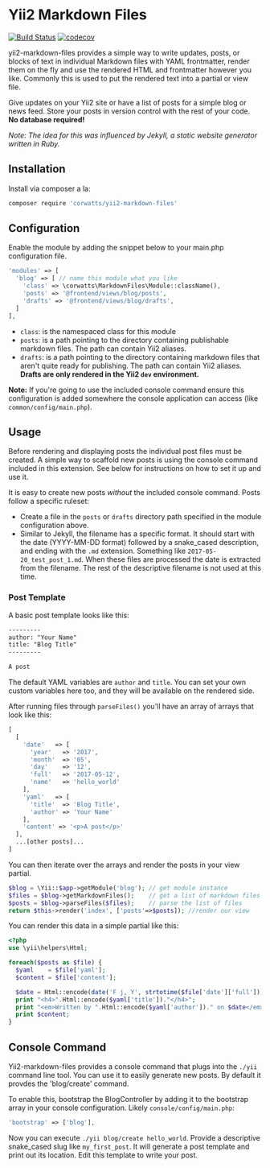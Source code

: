 # Yii2 Markdown Files

[![Build Status](https://travis-ci.org/CorWatts/yii2-markdown-files.svg?branch=master)](https://travis-ci.org/CorWatts/yii2-markdown-files)
[![codecov](https://codecov.io/gh/CorWatts/yii2-markdown-files/branch/master/graph/badge.svg)](https://codecov.io/gh/CorWatts/yii2-markdown-files)

yii2-markdown-files provides a simple way to write updates, posts, or blocks of text in individual Markdown files with YAML frontmatter, render them on the fly and use the rendered HTML and frontmatter however you like. Commonly this is used to put the rendered text into a partial or view file.

Give updates on your Yii2 site or have a list of posts for a simple blog or news feed. Store your posts in version control with the rest of your code. **No database required!**

_Note: The idea for this was influenced by Jekyll, a static website generator written in Ruby._

## Installation
Install via composer a la:  
```bash
composer require 'corwatts/yii2-markdown-files'
```

## Configuration
Enable the module by adding the snippet below to your main.php configuration file. 

```php
'modules' => [
  'blog' => [ // name this module what you like
    'class' => \corwatts\MarkdownFiles\Module::className(),
    'posts' => '@frontend/views/blog/posts',
    'drafts' => '@frontend/views/blog/drafts',
  ]
],
```
- `class`: is the namespaced class for this module  
- `posts`: is a path pointing to the directory containing publishable markdown files. The path can contain Yii2 aliases.  
- `drafts`: is a path pointing to the directory containing markdown files that aren't quite ready for publishing. The path can contain Yii2 aliases. **Drafts are only rendered in the Yii2 `dev` environment.**

**Note:** If you're going to use the included console command ensure this configuration is added somewhere the console application can access (like `common/config/main.php`).

## Usage
Before rendering and displaying posts the individual post files must be created. A simple way to scaffold new posts is using the console command included in this extension. See below for instructions on how to set it up and use it.

It is easy to create new posts _without_ the included console command. Posts follow a specific ruleset:  

- Create a file in the `posts` or `drafts` directory path specified in the module configuration above.  
-  Similar to Jekyll, the filename has a specific format. It should start with the date (YYYY-MM-DD format) followed by a snake_cased description, and ending with the `.md` extension. Something like `2017-05-20_test_post_1.md`. When these files are processed the date is extracted from the filename. The rest of the descriptive filename is not used at this time.

### Post Template
A basic post template looks like this:

```markdown
---------
author: "Your Name"
title: "Blog Title"
---------

A post
```

The default YAML variables are `author` and `title`. You can set your own custom variables here too, and they will be available on the rendered side.

After running files through `parseFiles()` you'll have an array of arrays that look like this:

```php
[
  [
    'date'   => [
      'year'   => '2017',
      'month'  => '05',
      'day'    => '12',
      'full'   => '2017-05-12',
      'name'   => 'hello_world'
    ],
    'yaml'   => [
      'title'  => 'Blog Title',
      'author' => 'Your Name'
    ],
    'content' => '<p>A post</p>'
  ],
  ...[other posts]...
]
```

You can then iterate over the arrays and render the posts in your view partial.

```php
$blog = \Yii::$app->getModule('blog'); // get module instance
$files = $blog->getMarkdownFiles();    // get a list of markdown files
$posts = $blog->parseFiles($files);    // parse the list of files
return $this->render('index', ['posts'=>$posts]); //render our view
```

You can render this data in a simple partial like this:

```php
<?php
use \yii\helpers\Html;

foreach($posts as $file) {
  $yaml    = $file['yaml'];
  $content = $file['content'];

  $date = Html::encode(date('F j, Y', strtotime($file['date']['full'])));
  print "<h4>".Html::encode($yaml['title'])."</h4>";
  print "<em>Written by ".Html::encode($yaml['author'])." on $date</em>";
  print $content;
}
```


## Console Command
Yii2-markdown-files provides a console command that plugs into the `./yii` command line tool. You can use it to easily generate new posts. By default it provdes the 'blog/create' command.

To enable this, bootstrap the BlogController by adding it to the bootstrap array in your console configuration. Likely `console/config/main.php`:

```php
'bootstrap' => ['blog'],
```

Now you can execute `./yii blog/create hello_world`. Provide a descriptive snake_cased slug like `my_first_post`. It will generate a post template and print out its location. Edit this template to write your post.
